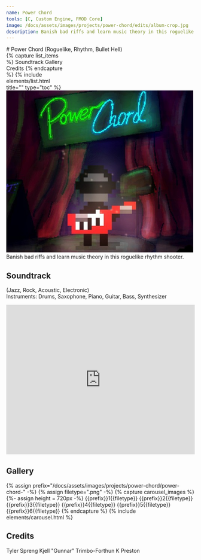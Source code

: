 ```yaml
---
name: Power Chord
tools: [C, Custom Engine, FMOD Core]
image: /docs/assets/images/projects/power-chord/edits/album-crop.jpg
description: Banish bad riffs and learn music theory in this roguelike rhythm shooter.
---
```


<div class="row">
<div class="col" style="min-width:300px;" markdown="1">
# Power Chord
(Roguelike, Rhythm, Bullet Hell)
</div>
<div class="col">
</div>
<div class="col" style="max-width:30%;">
{% capture list_items %}
Soundtrack
Gallery
Credits
{% endcapture %}
{% include elements/list.html title="" type="toc" %}
</div>
</div>

<div class="row">
<div class="col">
<img src="/docs/assets/images/projects/power-chord/edits/album-crop.jpg" alt="Title Image">
</div>
<div class="col">
Banish bad riffs and learn music theory in this roguelike rhythm shooter.
</div>
</div>

## Soundtrack
(Jazz, Rock, Acoustic, Electronic)\
Instruments: Drums, Saxophone, Piano, Guitar, Bass, Synthesizer
<iframe width="100%" height="400" scrolling="no" frameborder="no" allow="autoplay" src="https://w.soundcloud.com/player/?url=https%3A//api.soundcloud.com/playlists/1488018211&color=%23e7091f&auto_play=false&hide_related=false&show_comments=true&show_user=true&show_reposts=false&show_teaser=true"></iframe>

## Gallery
{% assign prefix="/docs/assets/images/projects/power-chord/power-chord-" -%}
{% assign filetype=".png" -%}
{% capture carousel_images %}
{%- assign height = 720px -%}
{{prefix}}1{{filetype}}
{{prefix}}2{{filetype}}
{{prefix}}3{{filetype}}
{{prefix}}4{{filetype}}
{{prefix}}5{{filetype}}
{{prefix}}6{{filetype}}
{% endcapture %}
{% include elements/carousel.html %}

## Credits
Tyler Spreng
Kjell "Gunnar" Trimbo-Forthun
K Preston